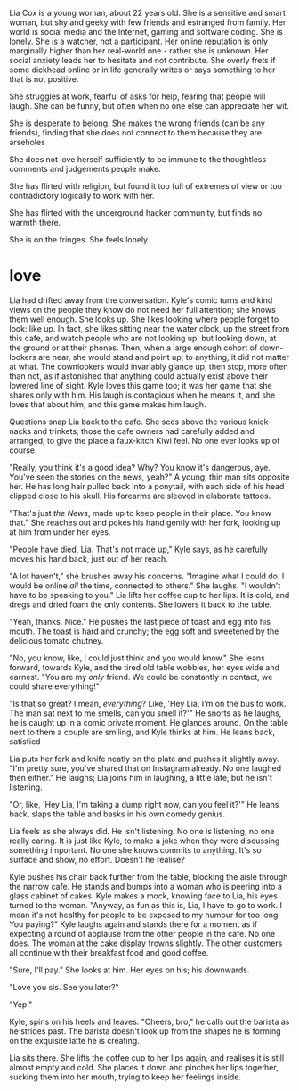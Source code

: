 Lia Cox is a young woman, about 22 years old. She is a sensitive and smart woman, but shy and geeky with few friends and estranged from family. Her world is social media and the Internet, gaming and software coding. She is lonely. She is a watcher, not a participant. Her online reputation is only marginally higher than her real-world one - rather she is unknown. Her social anxiety leads her to hesitate and not contribute. She overly frets if some dickhead online or in life generally writes or says something to her that is not positive.

She struggles at work, fearful of asks for help, fearing that people will laugh. She can be funny, but often when no one else can appreciate her wit.

She is desperate to belong. She makes the wrong friends (can be any friends), finding that she does not connect to them because they are arseholes

She does not love herself sufficiently to be immune to the thoughtless comments and judgements people make.

She has flirted with religion, but found it too full of extremes of view or too contradictory logically to work with her. 

She has flirted with the underground hacker community, but finds no warmth there.

She is on the fringes. She feels lonely.

#  love

Lia had drifted away from the conversation. Kyle's comic turns and kind views on the people they know do not need her full attention; she knows them well enough. She looks up. She likes looking where people forget to look: like up. In fact, she likes sitting near the water clock, up the street from this cafe, and watch people who are not looking up, but looking down, at the ground or at their phones. Then, when a large enough cohort of down-lookers are near, she would stand and point up; to anything, it did not matter at what. The downlookers would invariably glance up, then stop, more often than not, as if astonished that anything could actually exist above their lowered line of sight. Kyle loves this game too; it was her game that she shares only with him. His laugh is contagious when he means it, and she loves that about him, and this game makes him laugh. 

Questions snap Lia back to the cafe. She sees above the various knick-nacks and trinkets, those the cafe owners had carefully added and arranged, to give the place a faux-kitch Kiwi feel. No one ever looks up of course.

"Really, you think it's a good idea? Why? You know it's dangerous, aye. You've seen the stories on the news, yeah?" A young, thin man sits opposite her. He has long hair pulled back into a ponytail, with each side of his head clipped close to his skull. His forearms are sleeved in elaborate tattoos.

"That's just _the News_, made up to keep people in their place. You know that." She reaches out and pokes his hand gently with her fork, looking up at him from under her eyes.

"People have died, Lia. That's not made up," Kyle says, as he carefully moves his hand back, just out of her reach.

"A lot haven't," she brushes away his concerns. "Imagine what I could do. I would be online _all_ the time, connected to others." She laughs. "I wouldn't have to be speaking to you." Lia lifts her coffee cup to her lips. It is cold, and dregs and dried foam the only contents. She lowers it back to the table.

"Yeah, thanks. Nice." He pushes the last piece of toast and egg into his mouth. The toast is hard and crunchy; the egg soft and sweetened by the delicious tomato chutney.

"No, you know, like, I could just think and you would know." She leans forward, towards Kyle, and the tired old table wobbles, her eyes wide and earnest. "You are my _only_ friend. We could be constantly in contact, we could share everything!"

"Is that so great? I mean, _everything_? Like, 'Hey Lia, I'm on the bus to work. The man sat next to me smells, can you smell it?'" He snorts as he laughs, he is caught up in a comic private moment. He glances around. On the table next to them a couple are smiling, and Kyle thinks at him. He leans back, satisfied

Lia puts her fork and knife neatly on the plate and pushes it slightly away. "I'm pretty sure, you've shared that on Instagram already. No one laughed then either." He laughs; Lia joins him in laughing, a little late, but he isn't listening.

"Or, like, 'Hey Lia, I'm taking a dump right now, can you feel it?'" He leans back, slaps the table and basks in his own comedy genius.

Lia feels as she always did. He isn't listening. No one is listening, no one really caring. It is just like Kyle, to make a joke when they were discussing something important. No one she knows commits to anything. It's so surface and show, no effort. Doesn't he realise?

Kyle pushes his chair back further from the table, blocking the aisle through the narrow cafe. He stands and bumps into a woman who is peering into a glass cabinet of cakes. Kyle makes a mock, knowing face to Lia, his eyes turned to the woman. "Anyway, as fun as this is, Lia, I have to go to work. I mean it's not healthy for people to be exposed to my humour for too long. You paying?" Kyle laughs again and stands there for a moment as if expecting a round of applause from the other people in the cafe. No one does. The woman at the cake display frowns slightly. The other customers all continue with their breakfast food and good coffee.

"Sure, I'll pay." She looks at him. Her eyes on his; his downwards.

"Love you sis. See you later?"

"Yep."

Kyle, spins on his heels and leaves. "Cheers, bro," he calls out the barista as he strides past. The barista doesn't look up from the shapes he is forming on the exquisite latte he is creating.

Lia sits there. She lifts the coffee cup to her lips again, and realises it is still almost empty and cold. She places it down and pinches her lips together, sucking them into her mouth, trying to keep her feelings inside.
